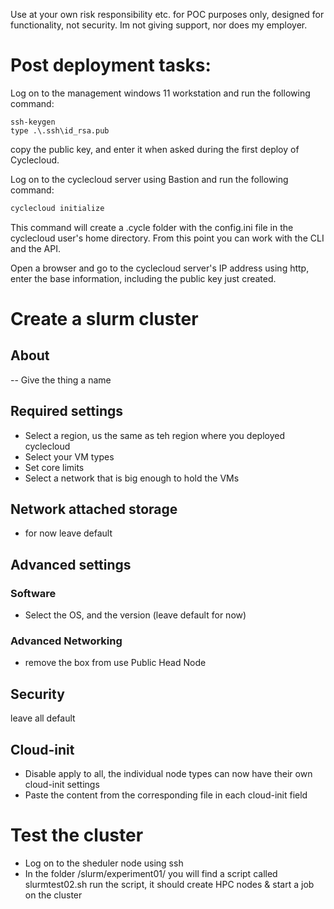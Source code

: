 Use at your own risk responsibility etc.  for POC purposes only, designed for functionality, not security.  Im not giving support, nor does my employer.

# Post deployment tasks:
Log on to the management windows 11 workstation and run the following command:
```
ssh-keygen
type .\.ssh\id_rsa.pub
```
copy the public key, and enter it when asked during the first deploy of Cyclecloud.


Log on to the cyclecloud server using Bastion and run the following command:
```bash 
cyclecloud initialize
```

This command will create a .cycle folder with the config.ini file in the cyclecloud user's home directory.  From this point you can work with the CLI and the API.

Open a browser and go to the cyclecloud server's IP address using http, enter the base information, including the public key just created.

# Create a slurm cluster

## About
-- Give the thing a name

## Required settings
- Select a region, us the same as teh region where you deployed cyclecloud
- Select your VM types
- Set core limits
- Select a network that is big enough to hold the VMs

## Network attached storage
- for now leave default

## Advanced settings
### Software
- Select the OS, and the version (leave default for now)

### Advanced Networking
- remove the box from use Public Head Node

## Security
leave all default

## Cloud-init
- Disable apply to all, the individual node types can now have their own cloud-init settings
- Paste the content from the corresponding file in each cloud-init field 

# Test the cluster
- Log on to the sheduler node using ssh
- In the folder /slurm/experiment01/ you will find a script called slurmtest02.sh  run the script, it should create HPC nodes & start a job on the cluster

